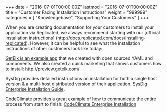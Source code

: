 +++
date = "2016-07-01T00:00:00Z"
lastmod = "2016-07-01T00:00:00Z"
title = "Customer Facing Installation Instructions"
weight = "999999"
categories = [ "Knowledgebase", "Supporting Your Customers" ]
+++

When you are creating documentation for your customers to install your application via 
Replicated, we always recommend starting with our [official installation instructions]
(http://docs.replicated.com/docs/installing-replicated). However, it can be helpful to 
see what the installation instructions of other customers look like today:

[GetElk is an example app](http://docs.replicated.com/docs/getelk) that we created 
with open sourced YAML and components. We also created a quick marketing that shows 
customers how to install: http://preview.getelk.com/

SysDig provides detailed instructions on installation for both a single host version & 
a multi-host distributed version of their application. 
[SysDig Enterprise Installation Guide](http://support.sysdigcloud.com/hc/en-us/articles/206519903-On-Premises-Installation-Guide).

CodeClimate provides a great example of how to communicate the entire process from start 
to finish: [CodeClimate Enterprise Installation](http://docs.enterprise.codeclimate.com/docs/installation)

